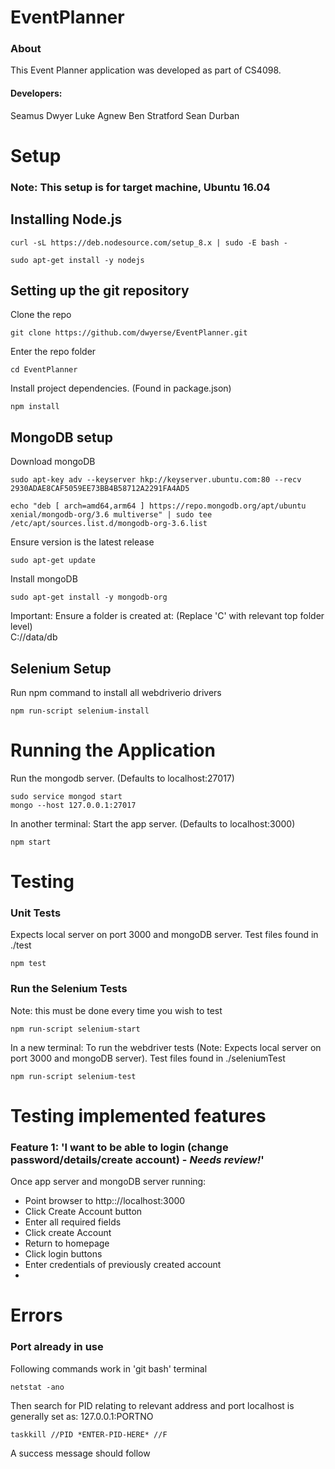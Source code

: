 

# EventPlanner
### About
This Event Planner application was developed as part of CS4098.
#### Developers:
Seamus Dwyer
Luke Agnew
Ben Stratford
Sean Durban
# Setup
### Note: This setup is for target machine, Ubuntu 16.04
## Installing Node.js

```
curl -sL https://deb.nodesource.com/setup_8.x | sudo -E bash -
```
```
sudo apt-get install -y nodejs
```
## Setting up the git repository
Clone  the repo
```
git clone https://github.com/dwyerse/EventPlanner.git
```
Enter the repo folder
```
cd EventPlanner
```
Install project dependencies. (Found in package.json)
```
npm install
```

## MongoDB setup
Download mongoDB
```
sudo apt-key adv --keyserver hkp://keyserver.ubuntu.com:80 --recv 2930ADAE8CAF5059EE73BB4B58712A2291FA4AD5
```
```
echo "deb [ arch=amd64,arm64 ] https://repo.mongodb.org/apt/ubuntu xenial/mongodb-org/3.6 multiverse" | sudo tee /etc/apt/sources.list.d/mongodb-org-3.6.list
```
Ensure version is the latest release
```
sudo apt-get update
```
Install mongoDB
```
sudo apt-get install -y mongodb-org
```
Important: Ensure a folder is created at: (Replace 'C' with relevant top folder level) <br>
C://data/db
## Selenium Setup
Run npm command to install all webdriverio drivers
```
npm run-script selenium-install
```
# Running the Application
Run the mongodb server. (Defaults to localhost:27017)
```
sudo service mongod start
mongo --host 127.0.0.1:27017
```
In another terminal:
Start the app server.  (Defaults to localhost:3000)
```
npm start
```
# Testing
### Unit Tests
Expects local server on port 3000 and mongoDB server. Test files found in ./test
```
npm test
```
### Run the Selenium Tests
Note: this must be done every time you wish to test
```
npm run-script selenium-start
```
In a new terminal: To run the webdriver tests (Note: Expects local server on port 3000 and mongoDB server). Test files found in ./seleniumTest
```
npm run-script selenium-test
```
# Testing implemented features
### Feature 1: 'I want to be able to login (change password/details/create account) - *Needs review!*'
Once app server and mongoDB server running:
- Point browser to http:://localhost:3000
- Click Create Account button
- Enter all required fields
- Click create Account
- Return to homepage
- Click login buttons
- Enter credentials of previously created account
-

# Errors
### Port already in use
Following commands work in 'git bash' terminal
```
netstat -ano
```
Then search for PID relating to relevant address and port
localhost is generally set as: 127.0.0.1:PORTNO
```
taskkill //PID *ENTER-PID-HERE* //F
```
A success message should follow
